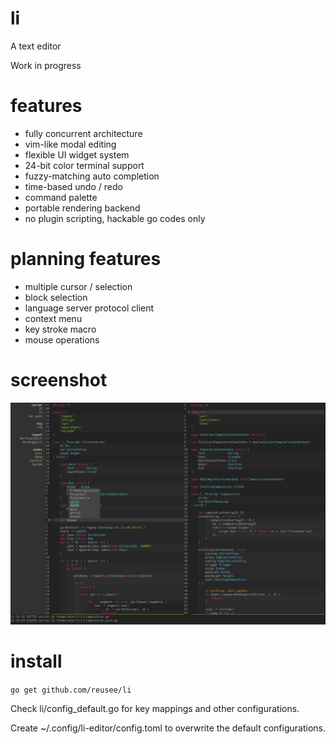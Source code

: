 # li

A text editor

Work in progress

# features

* fully concurrent architecture
* vim-like modal editing
* flexible UI widget system
* 24-bit color terminal support
* fuzzy-matching auto completion
* time-based undo / redo
* command palette
* portable rendering backend
* no plugin scripting, hackable go codes only

# planning features

* multiple cursor / selection
* block selection
* language server protocol client
* context menu
* key stroke macro
* mouse operations

# screenshot

![Screenshot](misc/screenshot-2019-09-27.png?raw=true "Screenshot")

# install

`go get github.com/reusee/li`

Check li/config_default.go for key mappings and other configurations.

Create ~/.config/li-editor/config.toml to overwrite the default configurations.

